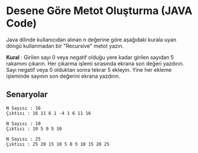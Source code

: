 # Desene Göre Metot Oluşturma (JAVA Code)
Java dilinde kullanıcıdan alınan n değerine göre aşağıdaki kurala uyan döngü kullanmadan bir "Recursive" metot yazın.

<b>Kural</b> : Girilen sayı 0 veya negatif olduğu yere kadar girilen sayıdan 5 rakamını çıkarın. Her çıkarma işlemi sırasında ekrana son değeri yazdırın. Sayı negatif veya 0 olduktan sonra tekrar 5 ekleyin. Yine her ekleme işleminde sayının son değerini ekrana yazdırın.

## Senaryolar

```
N Sayısı : 16
Çıktısı : 16 11 6 1 -4 1 6 11 16 

N Sayısı : 10
Çıktısı : 10 5 0 5 10

N Sayısı : 25
Çıktısı : 25 20 15 10 5 0 5 10 15 20 25
```